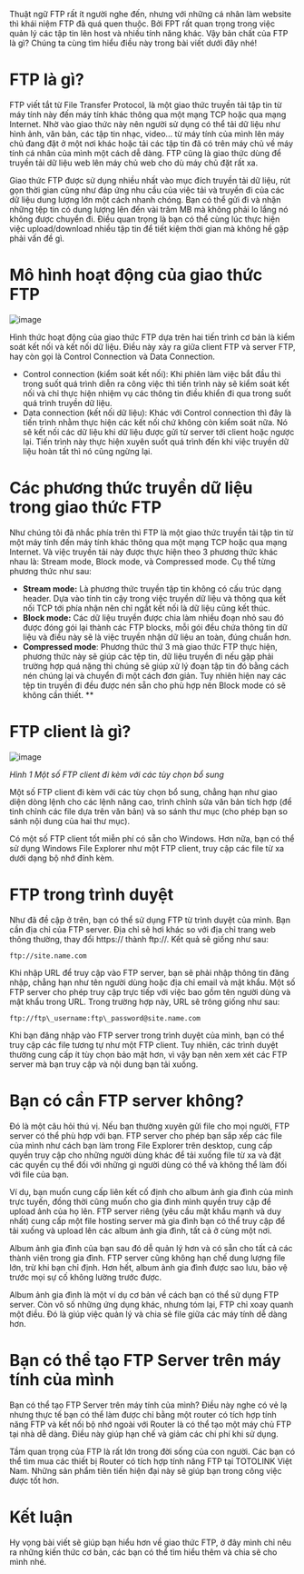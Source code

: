﻿Thuật ngữ FTP rất ít người nghe đến, nhưng với những cá nhân làm website thì khái niệm FTP đã quá quen thuộc. Bởi FPT rất quan trọng trong việc quản lý các tập tin lên host và nhiều tính năng khác. Vậy bản chất của FTP là gì? Chúng ta cùng tìm hiểu điều này trong bài viết dưới đây nhé!
 # **FTP là gì?**
FTP viết tắt từ File Transfer Protocol, là một giao thức truyền tải tập tin từ máy tính này đến máy tính khác thông qua một mạng TCP hoặc qua mạng Internet. Nhờ vào giao thức này nên người sử dụng có thể tải dữ liệu như hình ảnh, văn bản, các tập tin nhạc, video... từ máy tính của mình lên máy chủ đang đặt ở một nơi khác hoặc tải các tập tin đã có trên máy chủ về máy tính cá nhân của mình một cách dễ dàng. FTP cũng là giao thức dùng để truyền tải dữ liệu web lên máy chủ web cho dù máy chủ đặt rất xa.

Giao thức FTP được sử dụng nhiều nhất vào mục đích truyền tải dữ liệu, rút gọn thời gian cũng như đáp ứng nhu cầu của việc tải và truyền đi của các dữ liệu dung lượng lớn một cách nhanh chóng. Bạn có thể gửi đi và nhận những tệp tin có dung lượng lên đến vài trăm MB mà không phải lo lắng nó không được chuyển đi. Điều quan trọng là bạn có thể cùng lúc thực hiện việc upload/download nhiều tập tin để tiết kiệm thời gian mà không hề gặp phải vấn đề gì.

# **Mô hình hoạt động của giao thức FTP**

![image](https://user-images.githubusercontent.com/65167293/157799296-6b9cd483-f00d-43f4-b9b7-1c186606dd98.png)

Hình thức hoạt động của giao thức FTP dựa trên hai tiến trình cơ bản là kiểm soát kết nối và kết nối dữ liệu. Điều này xảy ra giữa client FTP và server FTP, hay còn gọi là Control Connection và Data Connection.

- Control connection (kiểm soát kết nối): Khi phiên làm việc bắt đầu thì trong suốt quá trình diễn ra công việc thì tiến trình này sẽ kiểm soát kết nối và chỉ thực hiện nhiệm vụ các thông tin điều khiển đi qua trong suốt quá trình truyền dữ liệu.
- Data connection (kết nối dữ liệu): Khác với Control connection thì đây là tiến trình nhằm thực hiện các kết nối chứ không còn kiểm soát nữa. Nó sẽ kết nối các dữ liệu khi dữ liệu được gửi từ server tới client hoặc ngược lại. Tiến trình này thực hiện xuyên suốt quá trình đến khi việc truyền dữ liệu hoàn tất thì nó cũng ngừng lại.


# **Các phương thức truyền dữ liệu trong giao thức FTP**

Như chúng tôi đã nhắc phía trên thì FTP là một giao thức truyền tải tập tin từ một máy tính đến máy tính khác thông qua một mạng TCP hoặc qua mạng Internet. Và việc truyền tải này được thực hiện theo 3 phương thức khác nhau là: Stream mode, Block mode, và Compressed mode. Cụ thể từng phương thức như sau:

- **Stream mode:** Là phương thức truyền tập tin không có cấu trúc dạng header. Dựa vào tính tin cậy trong việc truyền dữ liệu và thông qua kết nối TCP tới phía nhận nên chỉ ngắt kết nối là dữ liệu cũng kết thúc.
- **Block mode:** Các dữ liệu truyền được chia làm nhiều đoạn nhỏ sau đó được đóng gói lại thành các FTP blocks, mỗi gói đều chứa thông tin dữ liệu và điều này sẽ là việc truyền nhận dữ liệu an toàn, đúng chuẩn hơn.
- **Compressed mode**: Phương thức thứ 3 mà giao thức FTP thực hiện, phương thức này sẽ giúp các tệp tin, dữ liệu truyền đi nếu gặp phải trường hợp quá nặng thì chúng sẽ giúp xử lý đoạn tập tin đó bằng cách nén chúng lại và chuyển đi một cách đơn giản. Tuy nhiên hiện nay các tệp tin truyền đi đều được nén sẵn cho phù hợp nên Block mode có sẽ không cần thiết.
**


# **FTP client là gì?**

![image](https://user-images.githubusercontent.com/65167293/157799401-31fa1b21-8538-4ac6-8882-5b75290a0a41.png)

*Hình 1  Một số FTP client đi kèm với các tùy chọn bổ sung*

Một số FTP client đi kèm với các tùy chọn bổ sung, chẳng hạn như giao diện dòng lệnh cho các lệnh nâng cao, trình chỉnh sửa văn bản tích hợp (để tinh chỉnh các file dựa trên văn bản) và so sánh thư mục (cho phép bạn so sánh nội dung của hai thư mục).

Có một số FTP client tốt miễn phí có sẵn cho Windows. Hơn nữa, bạn có thể sử dụng Windows File Explorer như một FTP client, truy cập các file từ xa dưới dạng bộ nhớ đính kèm.

# **FTP trong trình duyệt**

Như đã đề cập ở trên, bạn có thể sử dụng FTP từ trình duyệt của mình. Bạn cần địa chỉ của FTP server. Địa chỉ sẽ hơi khác so với địa chỉ trang web thông thường, thay đổi https:// thành ftp://. Kết quả sẽ giống như sau:

    ftp://site.name.com

Khi nhập URL để truy cập vào FTP server, bạn sẽ phải nhập thông tin đăng nhập, chẳng hạn như tên người dùng hoặc địa chỉ email và mật khẩu. Một số FTP server cho phép truy cập trực tiếp với việc bao gồm tên người dùng và mật khẩu trong URL. Trong trường hợp này, URL sẽ trông giống như sau:

    ftp://ftp\_username:ftp\_password@site.name.com

Khi bạn đăng nhập vào FTP server trong trình duyệt của mình, bạn có thể truy cập các file tương tự như một FTP client. Tuy nhiên, các trình duyệt thường cung cấp ít tùy chọn bảo mật hơn, vì vậy bạn nên xem xét các FTP server mà bạn truy cập và nội dung bạn tải xuống.

# **Bạn có cần FTP server không?**

Đó là một câu hỏi thú vị. Nếu bạn thường xuyên gửi file cho mọi người, FTP server có thể phù hợp với bạn. FTP server cho phép bạn sắp xếp các file của mình như cách bạn làm trong File Explorer trên desktop, cung cấp quyền truy cập cho những người dùng khác để tải xuống file từ xa và đặt các quyền cụ thể đối với những gì người dùng có thể và không thể làm đối với file của bạn.

Ví dụ, bạn muốn cung cấp liên kết cố định cho album ảnh gia đình của mình trực tuyến, đồng thời cũng muốn cho gia đình mình quyền truy cập để upload ảnh của họ lên. FTP server riêng (yêu cầu mật khẩu mạnh và duy nhất) cung cấp một file hosting server mà gia đình bạn có thể truy cập để tải xuống và upload lên các album ảnh gia đình, tất cả ở cùng một nơi.

Album ảnh gia đình của bạn sau đó dễ quản lý hơn và có sẵn cho tất cả các thành viên trong gia đình. FTP server cũng không hạn chế dung lượng file lớn, trừ khi bạn chỉ định. Hơn hết, album ảnh gia đình được sao lưu, bảo vệ trước mọi sự cố không lường trước được.

Album ảnh gia đình là một ví dụ cơ bản về cách bạn có thể sử dụng FTP server. Còn vô số những ứng dụng khác, nhưng tóm lại, FTP chỉ xoay quanh một điều. Đó là giúp việc quản lý và chia sẻ file giữa các máy tính dễ dàng hơn.

# **Bạn có thể tạo FTP Server trên máy tính của mình**

Bạn có thể tạo FTP Server trên máy tính của mình? Điều này nghe có vẻ lạ nhưng thực tế bạn có thể làm được chỉ bằng một router có tích hợp tính năng FTP và kết nối bộ nhớ ngoài với Router là có thể tạo một máy chủ FTP tại nhà dễ dàng. Điều này giúp hạn chế và giảm các chi phí khi sử dụng.

Tầm quan trọng của FTP là rất lớn trong đời sống của con người. Các bạn có thể tìm mua các thiết bị Router có tích hợp tính năng FTP tại TOTOLINK Việt Nam. Những sản phẩm tiên tiến hiện đại này sẽ giúp bạn trong công việc được tốt hơn.

# **Kết luận**

Hy vọng bài viết sẽ giúp bạn hiểu hơn về giao thức FTP, ở đây mình chỉ nêu ra những kiến thức cơ bản, các bạn có thể tìm hiểu thêm và chia sẽ cho mình nhé.
